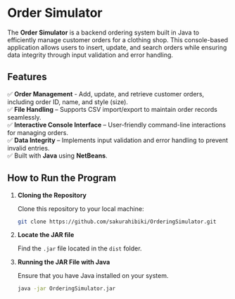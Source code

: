 # Order Simulator

The **Order Simulator** is a backend ordering system built in Java to efficiently manage customer orders for a clothing shop. This console-based application allows users to insert, update, and search orders while ensuring data integrity through input validation and error handling.

## Features

✅ **Order Management** - Add, update, and retrieve customer orders, including order ID, name, and style (size).  
✅ **File Handling** – Supports CSV import/export to maintain order records seamlessly.    
✅ **Interactive Console Interface** – User-friendly command-line interactions for managing orders.  
✅ **Data Integrity** – Implements input validation and error handling to prevent invalid entries.  
✅ Built with **Java** using **NetBeans**.  

## How to Run the Program

1. **Cloning the Repository**

    Clone this repository to your local machine:
    ```bash
    git clone https://github.com/sakurahibiki/OrderingSimulator.git
    ```
2. **Locate the JAR file**
   
    Find the `.jar` file located in the `dist` folder.
3. **Running the JAR File with Java**

    Ensure that you have Java installed on your system.
    ```bash
    java -jar OrderingSimulator.jar
    ```
